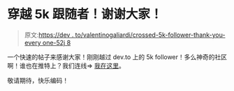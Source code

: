 # 穿越 5k 跟随者！谢谢大家！

> 原文:[https://dev . to/valentinogaliardi/crossed-5k-follower-thank-you-every one-52j 8](https://dev.to/valentinogagliardi/crossed-5k-follower-thank-you-everyone-52j8)

一个快速的帖子来感谢大家！刚刚越过 dev.to 上的 5k follower！多么神奇的社区啊！谁也在推特上？我们连线=> [我在这里](https://twitter.com/gagliardi_vale)。

敬请期待，快乐编码！